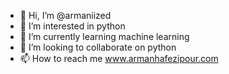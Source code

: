 - 👋 Hi, I’m @armaniized
- 👀 I’m interested in python
- 🌱 I’m currently learning machine learning 
- 💞️ I’m looking to collaborate on python
- 📫 How to reach me www.armanhafezipour.com

<!---
armaniized/armaniized is a ✨ special ✨ repository because its `README.md` (this file) appears on your GitHub profile.
You can click the Preview link to take a look at your changes.
--->
